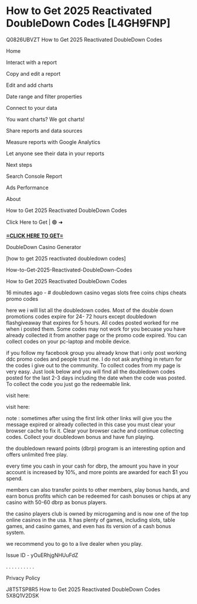 # How to Get 2025 Reactivated DoubleDown Codes [L4GH9FNP]

Q0826UBVZT How to Get 2025 Reactivated DoubleDown Codes

Home

Interact with a report

Copy and edit a report

Edit and add charts

Date range and filter properties

Connect to your data

You want charts? We got charts!

Share reports and data sources

Measure reports with Google Analytics

Let anyone see their data in your reports

Next steps

Search Console Report

Ads Performance

About

How to Get 2025 Reactivated DoubleDown Codes

Click Here to Get | 🟢 ➜ 

**[=CLICK HERE TO GET=](https://www.google.com/url?q=https%3A%2F%2Fappbitly.com%2FKgNCC)**

DoubleDown Casino Generator

 [how to get 2025 reactivated doubledown codes]

How-to-Get-2025-Reactivated-DoubleDown-Codes

How to Get 2025 Reactivated DoubleDown Codes

16 minutes ago - # doubledown casino vegas slots free coins chips cheats promo codes

here we i will list all the doubledown codes. Most of the double down promotions codes expire for 24- 72 hours except doubledown flashgiveaway that expires for 5 hours. All codes posted worked for me when i posted them. Some codes may not work for you becuase you have already collected it from another page or the promo code expired. You can collect codes on your pc-laptop and mobile device. 

if you follow my facebook group you already know that i only post working ddc promo codes and people trust me. I do not ask anything in return for the codes i give out to the community. To collect codes from my page is very easy. Just look below and you will find all the doubledown codes posted for the last 2-3 days including the date when the code was posted. To collect the code you just go the redeemable link. 

visit here:

visit here:

note : sometimes after using the first link other links will give you the message expired or already collected in this case you must clear your browser cache to fix it. Clear your browser cache and continue collecting codes. Collect your doubledown bonus and have fun playing. 

the doubledown reward points (dbrp) program is an interesting option and offers unlimited free play. 

every time you cash in your cash for dbrp, the amount you have in your account is increased by 10%, and more points are awarded for each $1 you spend. 

members can also transfer points to other members, play bonus hands, and earn bonus profits which can be redeemed for cash bonuses or chips at any casino with 50-60 dbrp as bonus players. 

the casino players club is owned by microgaming and is now one of the top online casinos in the usa. It has plenty of games, including slots, table games, and casino games, and even has its version of a cash bonus system. 

we recommend you to go to a live dealer when you play. 

Issue ID - yOuERhjgNHUuFdZ

. . . . . . . . . . 

Privacy Policy

 J8T5TSP8R5 How to Get 2025 Reactivated DoubleDown Codes 5X8Q1V2DSK

